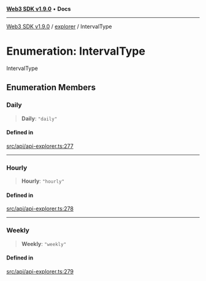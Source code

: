 [**Web3 SDK v1.9.0**](../../../README.md) • **Docs**

***

[Web3 SDK v1.9.0](../../../globals.md) / [explorer](../README.md) / IntervalType

# Enumeration: IntervalType

IntervalType

## Enumeration Members

### Daily

> **Daily**: `"daily"`

#### Defined in

[src/api/api-explorer.ts:277](https://github.com/Mystic-Nayy/alephium-web3/blob/c1afd789a197ce5fe21f08c2965942090157c33d/packages/web3/src/api/api-explorer.ts#L277)

***

### Hourly

> **Hourly**: `"hourly"`

#### Defined in

[src/api/api-explorer.ts:278](https://github.com/Mystic-Nayy/alephium-web3/blob/c1afd789a197ce5fe21f08c2965942090157c33d/packages/web3/src/api/api-explorer.ts#L278)

***

### Weekly

> **Weekly**: `"weekly"`

#### Defined in

[src/api/api-explorer.ts:279](https://github.com/Mystic-Nayy/alephium-web3/blob/c1afd789a197ce5fe21f08c2965942090157c33d/packages/web3/src/api/api-explorer.ts#L279)
